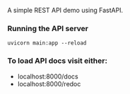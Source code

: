 A simple REST API demo using FastAPI.


### Running the API server
```
uvicorn main:app --reload
```

### To load API docs visit either:
- localhost:8000/docs
- localhost:8000/redoc